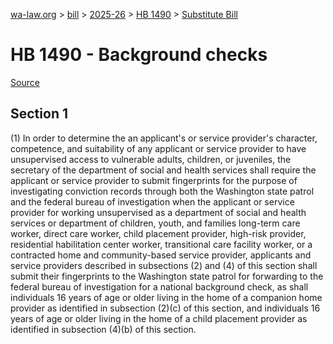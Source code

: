 [wa-law.org](/) > [bill](/bill/) > [2025-26](/bill/2025-26/) > [HB 1490](/bill/2025-26/hb/1490/) > [Substitute Bill](/bill/2025-26/hb/1490/S/)

# HB 1490 - Background checks

[Source](http://lawfilesext.leg.wa.gov/biennium/2025-26/Pdf/Bills/House%20Bills/1490-S.pdf)

## Section 1
(1) In order to determine the an applicant's or service provider's character, competence, and suitability of any applicant or service provider to have unsupervised access to vulnerable adults, children, or juveniles, the secretary of the department of social and health services shall require the applicant or service provider to submit fingerprints for the purpose of investigating conviction records through both the Washington state patrol and the federal bureau of investigation when the applicant or service provider for working unsupervised as a department of social and health services or department of children, youth, and families long-term care worker, direct care worker, child placement provider, high-risk provider, residential habilitation center worker, transitional care facility worker, or a contracted home and community-based service provider, applicants and service providers described in subsections (2) and (4) of this section shall submit their fingerprints to the Washington state patrol for forwarding to the federal bureau of investigation for a national background check, as shall individuals 16 years of age or older living in the home of a companion home provider as identified in subsection (2)(c) of this section, and individuals 16 years of age or older living in the home of a child placement provider as identified in subsection (4)(b) of this section.

